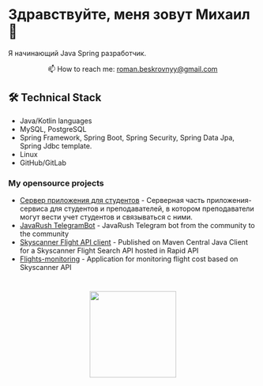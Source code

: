 # Здравствуйте, меня зовут Михаил👋
Я начинающий Java Spring разработчик.

<p align='center'>
   📫 How to reach me: <a href='mailto:mihani6235@gmail.com'>roman.beskrovnyy@gmail.com</a>
</p>


## 🛠 Technical Stack
*   Java/Kotlin languages
*   MySQL, PostgreSQL
*   Spring Framework, Spring Boot, Spring Security, Spring Data Jpa, Spring Jdbc template.
*   Linux
*   GitHub/GitLab

### My opensource projects

*   [Сервер приложения для студентов](https://github.com/gapmeeee/digital-deparment-server.git) - Серверная часть приложения-сервиса для студентов и преподавателей, в котором преподаватели могут вести учет студентов и связываться с ними.
*   [JavaRush TelegramBot](https://github.com/javarushcommunity/javarush-telegrambot) - JavaRush Telegram bot from the community to the community
*   [Skyscanner Flight API client](https://github.com/romankh3/skyscanner-flight-api-client) - Published on Maven Central Java Client for a Skyscanner Flight Search API hosted in Rapid API
*   [Flights-monitoring](https://github.com/romankh3/flights-monitoring) - Application for monitoring flight cost based on Skyscanner API

<div align="center" style="margin: 40px 0">
   <a href="https://github.com/romankh3/github-profile-views-counter">
       <img width="175px" src="https://komarev.com/ghpvc/?username=romankh3&color=DE002D">
   </a>
</div>
